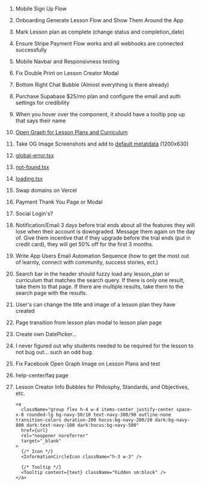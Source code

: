 1. Mobile Sign Up Flow
2. Onboarding Generate Lesson Flow and Show Them Around the App
3. Mark Lesson plan as complete (change status and completion_date)
4. Ensure Stripe Payment Flow works and all webhooks are connected successfully
5. Mobile Navbar and Responsivness testing
6. Fix Double Print on Lesson Creator Modal
7. Bottom Right Chat Bubble (Almost everything is there already)
8. Purchase Supabase $25/mo plan and configure the email and auth settings for credibility
9. When you hover over the <Avatar /> component, it should have a tooltip pop up that says their name
10. [Open Graph for Lesson Plans and Curriculum](https://nextjs.org/docs/app/api-reference/file-conventions/metadata/opengraph-image)
11. Take OG Image Screenshots and add to [default metatdata](src/lib/meta/defaultMetadata.ts) (1200x630)
12. [global-error.tsx](src/app/global-error.tsx)
13. [not-found.tsx](src/app/not-found.tsx)
14. [loading.tsx](src/app/loading.tsx)
15. Swap domains on Vercel
16. Payment Thank You Page or Modal
17. Social Login's?
18. Notification/Email 3 days before trial ends about all the features they will lose when their account is downgraded. Message them again on the day of. Give them incentive that if they upgrade before the trial ends (put in credit card), they will get 50% off for the first 3 months.
19. Write App Users Email Automation Sequence (how to get the most out of learnly, connect with community, success stories, ect.)
20. Search bar in the header should fuzzy load any lesson_plan or curriculum that matches the search query. If there is only one result, take them to that page. If there are multiple results, take them to the search page with the results.
21. User's can change the title and image of a lesson plan they have created
22. Page transition from lesson plan modal to lesson plan page
23. Create own DatePicker...
24. I never figured out why students needed to be required for the lesson to not bug out... such an odd bug.
25. Fix Facebook Open Graph Image on Lesson Plans and test
26. help-center/faq page
27. Lesson Creator Info Bubbles for Philosphy, Standards, and Objectives, etc.

    ```tsx
    <a
      className="group flex h-4 w-4 items-center justify-center space-x-8 rounded-lg bg-navy-50/10 text-navy-300/90 outline-none transition-colors duration-200 hocus:bg-navy-200/20 dark:bg-navy-800 dark:text-navy-100 dark:hocus:bg-navy-500"
      href={url}
      rel="noopener noreferrer"
      target="_blank"
    >
      {/* Icon */}
      <InformationCircleIcon className="h-3 w-3" />

      {/* Tooltip */}
      <Tooltip content={text} className="hidden sm:block" />
    </a>
    ```

